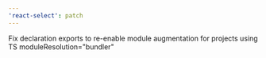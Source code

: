 ```yaml
---
'react-select': patch
---
```


Fix declaration exports to re-enable module augmentation for projects using TS moduleResolution="bundler"
